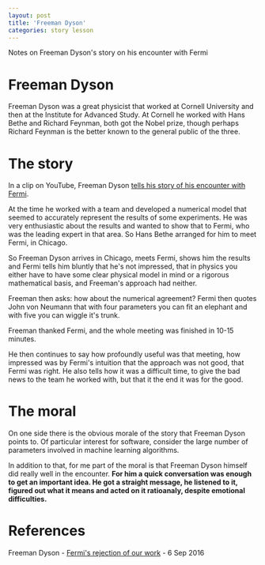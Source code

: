 ```yaml
---
layout: post
title: 'Freeman Dyson'
categories: story lesson
---
```


Notes on Freeman Dyson's story on his encounter with Fermi


# Freeman Dyson

Freeman Dyson was a great physicist that worked at Cornell University and then
at the Institute for Advanced Study. At Cornell he worked with Hans Bethe and
Richard Feynman, both got the Nobel prize, though perhaps Richard Feynman is
the better known to the general public of the three.


# The story

In a clip on YouTube, Freeman Dyson [tells his story of his encounter with
Fermi][fd].

At the time he worked with a team and developed a numerical model that seemed
to accurately represent the results of some experiments. He was very
enthusiastic about the results and wanted to show that to Fermi, who was the
leading expert in that area. So Hans Bethe arranged for him to meet Fermi, in
Chicago.

So Freeman Dyson arrives in Chicago, meets Fermi, shows him the results and
Fermi tells him bluntly that he's not impressed, that in physics you either
have to have some clear physical model in mind or a rigorous mathematical
basis, and Freeman's approach had neither.

Freeman then asks: how about the numerical agreement? Fermi then quotes John
von Neumann that with four parameters you can fit an elephant and with five you
can wiggle it's trunk.

Freeman thanked Fermi, and the whole meeting was finished in 10-15 minutes.

He then continues to say how profoundly useful was that meeting, how impressed
was by Fermi's intuition that the approach was not good, that Fermi was right.
He also tells how it was a difficult time, to give the bad news to the team he
worked with, but that it the end it was for the good.


# The moral

On one side there is the obvious morale of the story that Freeman Dyson points
to. Of particular interest for software, consider the large number of
parameters involved in machine learning algorithms.

In addition to that, for me part of the moral is that Freeman Dyson himself did
really well in the encounter. **For him a quick conversation was enough to get an
important idea. He got a straight message, he listened to it, figured out what
it means and acted on it ratioanaly, despite emotional difficulties.**


# References

Freeman Dyson - [Fermi's rejection of our work][fd] - 6 Sep 2016

[fd]: https://www.youtube.com/watch?v=hV41QEKiMlM
